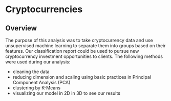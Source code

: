 # Cryptocurrencies

## Overview

The purpose of this analysis was to take cryptocurrency data and use unsupervised machine learning to separate them into groups based on their features. Our classification report could be used to pursue new cryptocurrency investment opportunities to clients. The following methods were used during our analysis:
- cleaning the data
- reducing dimension and scaling using basic practices in Principal Component Analysis (PCA)
- clustering by K-Means 
- visualizing our model in 2D in 3D to see our results
